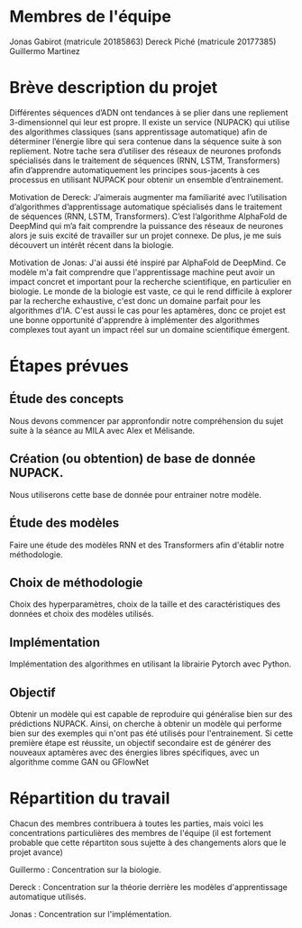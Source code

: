 # Membres de l'équipe
Jonas Gabirot (matricule 20185863)
Dereck Piché (matricule 20177385)
Guillermo Martinez 


# Brève description du projet

Différentes séquences d’ADN ont tendances à se plier dans une repliement 3-dimensionnel
qui leur est propre. Il existe un service (NUPACK) qui utilise des algorithmes classiques (sans apprentissage automatique)
afin de déterminer l’énergie libre qui sera contenue dans la séquence suite à son repliement. Notre tache sera d’utiliser 
des réseaux de neurones profonds spécialisés dans le traitement de séquences (RNN, LSTM, Transformers) afin d’apprendre 
automatiquement les principes sous-jacents à ces processus en utilisant NUPACK pour obtenir un ensemble d’entrainement. 

Motivation de Dereck:
J’aimerais augmenter ma familiarité avec l’utilisation d’algorithmes d’apprentissage
automatique spécialisés dans le traitement de séquences (RNN, LSTM, Transformers). 
C’est l’algorithme AlphaFold de DeepMind qui m’a fait comprendre la puissance des réseaux de neurones alors 
je suis excité de travailler sur un projet connexe. De plus, je me suis découvert un intérêt récent dans la biologie.

Motivation de Jonas:
J'ai aussi été inspiré par AlphaFold de DeepMind. Ce modèle m'a fait comprendre que l'apprentissage machine peut avoir un impact concret et important pour la recherche scientifique, en particulier en biologie. Le monde de la biologie est vaste, ce qui le rend difficile à explorer par la recherche exhaustive, c'est donc un domaine parfait pour les algorithmes d'IA. C'est aussi le cas pour les aptamères, donc ce projet est une bonne opportunité d'apprendre à implémenter des algorithmes complexes tout ayant un impact réel sur un domaine scientifique émergent.

# Étapes prévues
## Étude des concepts
Nous devons commencer par appronfondir notre compréhension du sujet suite à la séance au MILA avec Alex et Mélisande.
## Création (ou obtention) de base de donnée NUPACK.
Nous utiliserons cette base de donnée pour entrainer
notre modèle.
## Étude des modèles
Faire une étude des modèles RNN et des Transformers afin d'établir notre méthodologie.
## Choix de méthodologie
Choix des hyperparamètres, choix de la taille et des caractéristiques des données et choix des modèles utilisés.

## Implémentation
Implémentation des algorithmes en utilisant la librairie 
Pytorch avec Python.

## Objectif 
Obtenir un modèle qui est capable de reproduire qui généralise bien sur des prédictions NUPACK. Ainsi, on cherche à obtenir un modèle qui performe bien sur des 
exemples qui n'ont pas été utilisés pour l'entrainement.
Si cette première étape est réussite, un objectif secondaire est de générer des nouveaux aptamères avec des énergies libres spécifiques, avec un algorithme comme GAN ou GFlowNet


# Répartition du travail
Chacun des membres contribuera à toutes les parties, mais 
voici les concentrations particulières des membres de l'équipe (il est fortement probable que cette répartiton sous sujette à des changements alors que le projet avance)

Guillermo : Concentration sur la biologie.

Dereck : 
Concentration sur la théorie derrière les modèles d'apprentissage automatique utilisés.

Jonas : 
Concentration sur l'implémentation.

